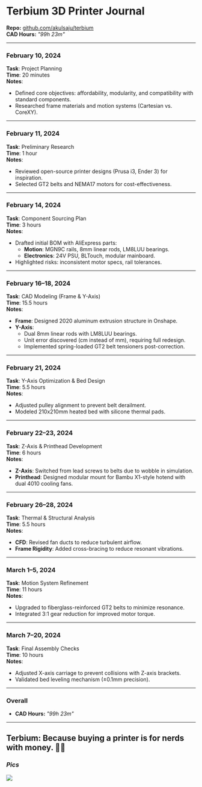 # Terbium 3D Printer Journal  
**Repo:** [github.com/akulsaju/terbium](https://github.com/akulsaju/terbium)  
 **CAD Hours:** *"99h 23m"* 
  
---  


### **February 10, 2024**  
**Task**: Project Planning  
**Time**: 20 minutes  
**Notes**:  
- Defined core objectives: affordability, modularity, and compatibility with standard components.  
- Researched frame materials and motion systems (Cartesian vs. CoreXY).  

---

### **February 11, 2024**  
**Task**: Preliminary Research  
**Time**: 1 hour  
**Notes**:  
- Reviewed open-source printer designs (Prusa i3, Ender 3) for inspiration.  
- Selected GT2 belts and NEMA17 motors for cost-effectiveness.  

---

### **February 14, 2024**  
**Task**: Component Sourcing Plan  
**Time**: 3 hours  
**Notes**:  
- Drafted initial BOM with AliExpress parts:  
  - **Motion**: MGN9C rails, 8mm linear rods, LM8LUU bearings.  
  - **Electronics**: 24V PSU, BLTouch, modular mainboard.  
- Highlighted risks: inconsistent motor specs, rail tolerances.  

---

### **February 16–18, 2024**  
**Task**: CAD Modeling (Frame & Y-Axis)  
**Time**: 15.5 hours  
**Notes**:  
- **Frame**: Designed 2020 aluminum extrusion structure in Onshape.  
- **Y-Axis**:  
  - Dual 8mm linear rods with LM8LUU bearings.  
  - Unit error discovered (cm instead of mm), requiring full redesign.  
  - Implemented spring-loaded GT2 belt tensioners post-correction.  

---

### **February 21, 2024**  
**Task**: Y-Axis Optimization & Bed Design  
**Time**: 5.5 hours  
**Notes**:  
- Adjusted pulley alignment to prevent belt derailment.  
- Modeled 210x210mm heated bed with silicone thermal pads.  

---

### **February 22–23, 2024**  
**Task**: Z-Axis & Printhead Development  
**Time**: 6 hours  
**Notes**:  
- **Z-Axis**: Switched from lead screws to belts due to wobble in simulation.  
- **Printhead**: Designed modular mount for Bambu X1-style hotend with dual 4010 cooling fans.  

---

### **February 26–28, 2024**  
**Task**: Thermal & Structural Analysis  
**Time**: 5.5 hours  
**Notes**:  
- **CFD**: Revised fan ducts to reduce turbulent airflow.  
- **Frame Rigidity**: Added cross-bracing to reduce resonant vibrations.  

---

### **March 1–5, 2024**  
**Task**: Motion System Refinement  
**Time**: 11 hours  
**Notes**:  
- Upgraded to fiberglass-reinforced GT2 belts to minimize resonance.  
- Integrated 3:1 gear reduction for improved motor torque.  

---

### **March 7–20, 2024**  
**Task**: Final Assembly Checks  
**Time**: 10 hours  
**Notes**:  
- Adjusted X-axis carriage to prevent collisions with Z-axis brackets.  
- Validated bed leveling mechanism (±0.1mm precision).  
---  

### **Overall**  
- **CAD Hours:** *"99h 23m"*  
---
Terbium: Because buying a printer is for nerds with money. 💸🔥  
---
### ***Pics***
<img src="https://hc-cdn.hel1.your-objectstorage.com/s/v3/a25007999b85c1815798e0bb96764b42357755cc_terbium_v1.png">
